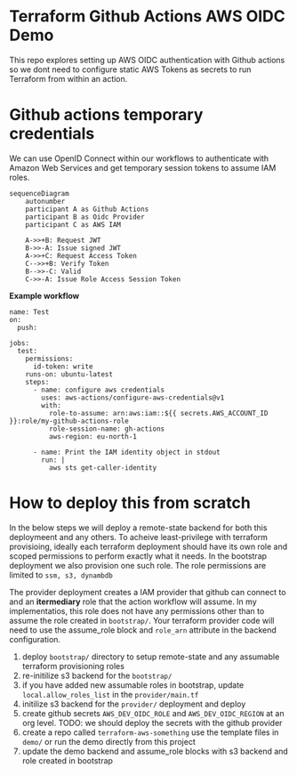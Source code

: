 # Terraform Github Actions AWS OIDC Demo

This repo explores setting up AWS OIDC authentication with Github actions so we dont need to configure static AWS Tokens as secrets to run Terraform from within an action.

# Github actions temporary credentials

We can use OpenID Connect within our workflows to authenticate with Amazon Web Services and get temporary session tokens to assume IAM roles.

```mermaid
sequenceDiagram
    autonumber
    participant A as Github Actions
    participant B as Oidc Provider
    participant C as AWS IAM

    A->>+B: Request JWT
    B->>-A: Issue signed JWT
    A->>+C: Request Access Token
    C-->>+B: Verify Token
    B-->>-C: Valid
    C->>-A: Issue Role Access Session Token
```

**Example workflow**

```
name: Test
on:
  push:

jobs:
  test:
    permissions:
      id-token: write
    runs-on: ubuntu-latest
    steps:
      - name: configure aws credentials
        uses: aws-actions/configure-aws-credentials@v1
        with:
          role-to-assume: arn:aws:iam::${{ secrets.AWS_ACCOUNT_ID }}:role/my-github-actions-role
          role-session-name: gh-actions
          aws-region: eu-north-1

      - name: Print the IAM identity object in stdout
        run: |
          aws sts get-caller-identity
```

# How to deploy this from scratch

In the below steps we will deploy a remote-state backend for both this deploymeent and any others. To acheive least-privilege with terraform provisioing, ideally each terraform deployment should have its own role and scoped permissions to perform exactly what it needs. In the bootstrap deployment we also provision one such role. The role permissions are limited to `ssm, s3, dynambdb`

The provider deployment creates a IAM provider that github can connect to and an **itermediary** role that the action workflow will assume. In my implementatios, this role does not have any permissions other than to assume the role created in `bootstrap/`. Your terraform provider code will need to use the assume_role block and `role_arn` attribute in the backend configuration.

1. deploy `bootstrap/` directory to setup remote-state and any assumable terraform provisioning roles
2. re-initilize s3 backend for the `bootstrap/`
3. if you have added new assumable roles in bootstrap, update `local.allow_roles_list` in the `provider/main.tf`
4. initilize s3 backend for the `provider/` deployment and deploy
5. create github secrets `AWS_DEV_OIDC_ROLE` and `AWS_DEV_OIDC_REGION` at an org level. TODO: we should deploy the secrets with the github provider
6. create a repo called `terraform-aws-something` use the template files in `demo/` or run the demo directly from this project
7. update the demo backend and assume_role blocks with s3 backend and role created in bootstrap
